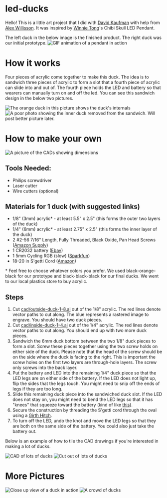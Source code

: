led-ducks
=========


Hello! This is a little art project that I did with [David Kaufman](https://github.com/dakaufma) with help from [Alex Willisson](https://github.com/AlexWillisson). It was inspired by [Winnie Tong](http://happynerdcore.com)'s Chibi Skull LED Pendant.

The left duck in the below image is the finished product. The right duck was our initial prototype.
![GIF animation of a pendant in action](photos/ducks.gif)


# How it works

Four pieces of acrylic come together to make this duck. The idea is to sandwich three pieces of acrylic to form a slot that a fourth piece of acrylic can slide into and out of. The fourth piece holds the LED and battery so that wearers can manually turn on and off the led. You can see this sandwich design in the below two pictures.

![The orange duck in this picture shows the duck's internals](photos/row.jpg)
![A poor photo showing the inner duck removed from the sandwich. Will post better picture later.](photos/sandwich.jpg)

# How to make your own


![A picture of the CADs showing dimensions](photos/cadlabels.png)


## Tools Needed:

- Philips screwdriver
- Laser cutter
- Wire cutters (optional)

## Materials for 1 duck (with suggested links)

- 1/8" (3mm) acrylic* - at least 5.5" x 2.5" (this forms the outer two layers of the duck)
- 1/4" (6mm) acrylic* - at least 2.75" x 2.5" (this forms the inner layer of the duck)
- 2 #2-56 7/16" Length, Fully Threaded, Black Oxide, Pan Head Screws ([Amazon Supply](http://www.amazon.com/Stainless-Machine-Phillips-B18-6-3-Threads/dp/B00DD45YLA))
- 1 CR2032 battery ([Ebay](http://www.ebay.com/sch/i.html?_from=R40&_trksid=p2050601.m570.l1313.TR11.TRC1.A0.H0.Xcr2032&_nkw=cr2032&_sacat=0))
- 1 5mm Cycling RGB (slow) ([Sparkfun](https://www.sparkfun.com/products/11450))
- 18-20 in S'getti Cord ([Amazon](http://www.amazon.com/Pepperell-Sgetti-Strings-Jewelry-Project/dp/B003M44CH8/ref=sr_1_1?s=arts-crafts&ie=UTF8&qid=1408584055&sr=1-1&keywords=S%27getti)) 

\* Feel free to choose whatever colors you prefer. We used black-orange-black for our prototype and black-black-black for our final ducks. We went to our local plastics store to buy acrylic.

## Steps

1. Cut [cad/outside-duck-1-8.ai](cad/outside-duck-1-8.ai) out of the 1/8" acrylic. The red lines denote vector paths to cut along. The blue represents a rastered image to engrave. You should have two duck pieces. 
1. Cut [cad/inside-duck-1-4.ai](cad/inside-duck-1-4.ai) out of the 1/4" acrylic. The red lines denote vector paths to cut along. You should end up with two more duck pieces.
1. Sandwich the 6mm duck bottom between the two 1/8" duck pieces to form a slot. Screw these pieces together using the two screw holds on either side of the duck. Please note that the head of the screw should be on the side where the duck is facing to the right. This is important the screw holes on the first two layers are through-hole layers. The screw only screws into the back layer.
1. Put the battery and LED into the remaining 1/4" duck piece so that the LED legs are on either side of the battery. If the LED does not light up, flip the sides that the legs touch. You might need to snip off the ends of legs if they are too long.
1. Slide this remaining duck piece into the sandwiched duck slot. If the LED does not stay on, you might need to bend the LED legs so that it has "knees" that squeeze toward the battery (kind of like [this](http://www.visualphotos.com/image/1x4182013/back_view_of_womans_legs_with_knees_together)).
1. Secure the construction by threading the S'getti cord through the oval using a [Girth Hitch](http://www.netknots.com/rope_knots/girth-hitch/).
1. To turn off the LED, undo the knot and move the LED legs so that they are both on the same side of the battery. You could also just take the battery out.

Below is an example of how to tile the CAD drawings if you're interested in making a lot of ducks.

![CAD of lots of ducks](photos/cad.jpg)
![Cut out of lots of ducks](photos/cutout.jpg)

# More Pictures

![Close up view of a duck in action](photos/closeup.jpg)
![A crowd of ducks](photos/crowd.jpg)
